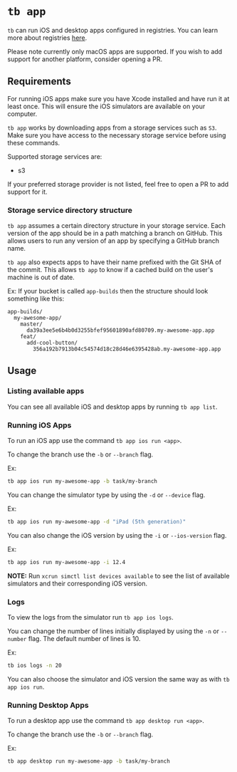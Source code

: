 # `tb app`

`tb` can run iOS and desktop apps configured in registries. You can learn more about registries [here](registries.md).

Please note currently only macOS apps are supported. If you wish to add support for another platform, consider opening a PR.

## Requirements

For running iOS apps make sure you have Xcode installed and have run it at least once. This will ensure the iOS simulators are available on your computer.

`tb app` works by downloading apps from a storage services such as `S3`. Make sure you have access to the necessary storage service before using these commands.

Supported storage services are:
* s3

If your preferred storage provider is not listed, feel free to open a PR to add support for it.

### Storage service directory structure

`tb app` assumes a certain directory structure in your storage service. Each version of the app should be in a path matching a branch on GitHub. This allows users to run any version of an app by specifying a GitHub branch name.

`tb app` also expects apps to have their name prefixed with the Git SHA of the commit. This allows `tb app` to know if a cached build on the user's machine is out of date.

Ex:
If your bucket is called `app-builds` then the structure should look something like this:

```
app-builds/
  my-awesome-app/
    master/
      da39a3ee5e6b4b0d3255bfef95601890afd80709.my-awesome-app.app
    feat/
      add-cool-button/
        356a192b7913b04c54574d18c28d46e6395428ab.my-awesome-app.app
```

## Usage

### Listing available apps

You can see all available iOS and desktop apps by running `tb app list`.

### Running iOS Apps

To run an iOS app use the command `tb app ios run <app>`.

To change the branch use the `-b` or `--branch` flag.

Ex:
```sh
tb app ios run my-awesome-app -b task/my-branch
```

You can change the simulator type by using the `-d` or `--device` flag.

Ex:
```sh
tb app ios run my-awesome-app -d "iPad (5th generation)"
```

You can also change the iOS version by using the `-i` or `--ios-version` flag.

Ex:
```sh
tb app ios run my-awesome-app -i 12.4
```

**NOTE:** Run `xcrun simctl list devices available` to see the list of available simulators and their corresponding iOS version.

### Logs

To view the logs from the simulator run `tb app ios logs`.

You can change the number of lines initially displayed by using the `-n` or `--number` flag. The default number of lines is 10.

Ex:
```sh
tb ios logs -n 20
```

You can also choose the simulator and iOS version the same way as with `tb app ios run`.

### Running Desktop Apps

To run a desktop app use the command `tb app desktop run <app>`.

To change the branch use the `-b` or `--branch` flag.

Ex:
```sh
tb app desktop run my-awesome-app -b task/my-branch
```
